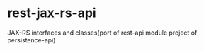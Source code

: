 # rest-jax-rs-api
JAX-RS interfaces and classes(port of rest-api module project of persistence-api)
